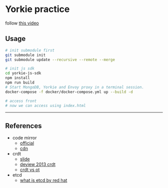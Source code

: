 # Yorkie practice

follow [this video](https://www.youtube.com/watch?v=BCfXRlaQSQc)

## Usage

```sh
# init submodule first
git submodule init
git submodule update --recursive --remote --merge

# init js sdk
cd yorkie-js-sdk
npm install
npm run build
# Start MongoDB, Yorkie and Envoy proxy in a terminal session.
docker-compose -f docker/docker-compose.yml up --build -d

# access front
# now we can access using index.html
```

---

## References

- code mirror
  - [official](https://codemirror.net/)
  - [cdn](https://cdnjs.com/libraries/codemirror)
- crdt
  - [slide](https://mysetting.io/slides/gzc1gekahg)
  - [deview 2013 crdt](https://deview.kr/2013/detail.nhn?topicSeq=66)
  - [crdt vs ot](https://channel.io/ko/blog/crdt_vs_ot)
- etcd
  - [what is etcd by red hat](https://www.redhat.com/ko/topics/containers/what-is-etcd)
